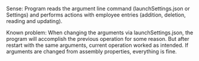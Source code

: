 Sense:
Program reads the argument line command (launchSettings.json or Settings) and performs actions with employee entries (addition, deletion, reading and updating). 

Known problem:
When changing the arguments via launchSettings.json, the program will accomplish the previous operation for some reason. But after restart with the same arguments, current operation worked as intended.
If arguments are changed from assembly properties, everything is fine.
